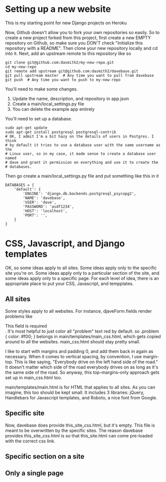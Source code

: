 # Setting up a new website

This is my starting point for new Django projects on Heroku

Now, Github doesn't allow you to fork your own repositories so easily. So to
create a new project forked from this project, first create a new EMPTY
repository on Github, so make sure you DON'T check "Initialize this repository
with a README". Then clone your new repository locally and cd into it. Next,
add an upstream remote to this repository like so

    git clone git@github.com:dasmith2/my-new-repo.git
    cd my-new-repo
    git remote add upstream git@github.com:dasmith2/davebase.git
    git pull upstream master  # Any time you want to pull from davebase
    git push  # Any time you want to push to my-new-repo

You'll need to make some changes.

1. Update the name, description, and repository in app.json
1. Create a main/local_settings.py file
1. You can delete the example app entirely

You'll need to set up a database.

    sudo apt-get update
    sudo apt-get install postgresql postgresql-contrib
    # OK, I admit I'm a bit hazy on the details of users in Postgres. I think
    # by default it tries to use a database user with the same username as the
    # Linux user, so in my case, it made sense to create a database user named
    # dave and grant it permission on everything and use it to create the
    # databases.

Then go create a main/local_settings.py file and put something like this in it

    DATABASES = {
        'default': {
            'ENGINE': 'django.db.backends.postgresql_psycopg2',
            'NAME': 'davebase',
            'USER': 'dave',
            'PASSWORD': 'asdf1234',
            'HOST': 'localhost',
            'PORT': '',
        }
    }

# CSS, Javascript, and Django templates

OK, so some ideas apply to all sites. Some ideas apply only to the specific site you're on. Some ideas apply only to a particular section of the site, and some ideas apply only to a specific page. For each level of idea, there is an appropriate place to put your CSS, Javascript, and tempplates.

## All sites

Some styles apply to all websites. For instance, djaveForm.fields render
problems like <div style="problem">This field is required</div>. It's most
helpful to just color all "problem" text red by default. so .problem { color:
#f00; } belongs in main/templates/main_css.html, which gets copied around to
all the websites. main_css.html should stay pretty small.

I like to start with margins and padding 0, and add them back in again as
necessary. When it comes to vertical spacing, by convention, I use margin-top.
This is like saying, "Everybody drive on the left hand side of the road." It
doesn't matter which side of the road everybody drives on as long as it's the
same side of the road. So anyway, this top-margins-only approach gets set up in
main_css.html too.

main/templates/main.html is for HTML that applies to all sites. As you can
imagine, this too should be kept small. It includes 3 libraries: jQuery,
Handlebars for Javascript templates, and Roboto, a nice font from Google.

## Specific site

Now, davebase does provide this_site_css.html, but it's empty. This file is meant to be overwritten by the specific sites. The reason davebase provides this_site_css.html is so that this_site.html can come pre-loaded with the correct css link.

## Specific section on a site

## Only a single page
